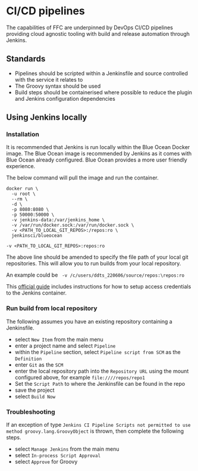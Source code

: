 # CI/CD pipelines
The capabilities of FFC are underpinned by DevOps CI/CD pipelines providing cloud agnostic tooling with build and release automation  through Jenkins.

## Standards
- Pipelines should be scripted within a Jenkinsfile and source controlled with the service it relates to
- The Groovy syntax should be used
- Build steps should be containerised where possible to reduce the plugin and Jenkins configuration dependencies

## Using Jenkins locally
### Installation
It is recommended that Jenkins is run locally within the Blue Ocean Docker image.  The Blue Ocean image is recommended by Jenkins as it comes with Blue Ocean already configured.  Blue Ocean provides a more user friendly experience.

The below command will pull the image and run the container.

```
docker run \
  -u root \
  --rm \
  -d \
  -p 8080:8080 \
  -p 50000:50000 \
  -v jenkins-data:/var/jenkins_home \
  -v /var/run/docker.sock:/var/run/docker.sock \
  -v <PATH_TO_LOCAL_GIT_REPOS>:/repos:ro \
  jenkinsci/blueocean
```

`-v <PATH_TO_LOCAL_GIT_REPOS>:repos:ro`  

The above line should be amended to specify the file path of your local git repositories.  This will allow you to run builds from your local repository.

An example could be ` -v /c/users/ddts_220606/source/repos:\repos:ro`  

This [official guide](https://jenkins.io/doc/book/installing/) includes instructions for how to setup access credentials to the Jenkins container.

### Run build from local repository
The following assumes you have an existing repository containing a Jenkinsfile.  

- select `New Item` from the main menu
- enter a project name and select `Pipeline`
- within the `Pipeline` section, select `Pipeline script from SCM` as the `Definition`
- enter `Git` as the `SCM`
- enter the local repository path into the `Repository URL` using the mount configured above, for example `file:////repos/repo1`
- Set the `Script Path` to where the Jenkinsfile can be found in the repo
- save the project
- select `Build Now`

### Troubleshooting

If an exception of type `Jenkins CI Pipeline Scripts not permitted to use method groovy.lang.GroovyObject` is thrown, then complete the following steps.

- select `Manage Jenkins` from the main menu
- select `In-process Script Approval`
- select `Approve` for Groovy

